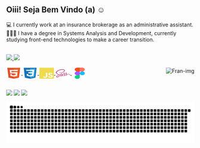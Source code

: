 ## Oiii! Seja Bem Vindo (a) ☺

💻 I currently work at an insurance brokerage as an administrative assistant.<br>
👩🏻‍💻 I have a degree in Systems Analysis and Development, currently studying front-end technologies to make a career transition.<br>

<div style="display: inline_block"><br>
  <a href="https://github.com/Franciellirodrigues">
  <img height="160em" src="https://github-readme-stats.vercel.app/api?username=Franciellirodrigues&show_icons=true&theme=dracula&include_all_commits=true&count_private=true"/>
  <img height="160em" src="https://github-readme-stats.vercel.app/api/top-langs/?username=Franciellirodrigues&layout=compact&langs_count=7&theme=dracula"/>
</div>
<div style="display: inline_block"><br>
  <img align="center" alt="fran-HTML" height="30" width="40" src="https://raw.githubusercontent.com/devicons/devicon/master/icons/html5/html5-original.svg">
  <img align="center" alt="fran-CSS" height="30" width="40" src="https://raw.githubusercontent.com/devicons/devicon/master/icons/css3/css3-original.svg">
  <img align="center" alt="fran-Js" height="30" width="40" src="https://raw.githubusercontent.com/devicons/devicon/master/icons/javascript/javascript-plain.svg">
  <img align="center" alt="fran-sass" height="30" width="40" src="https://raw.githubusercontent.com/devicons/devicon/master/icons/sass/sass-original.svg">
  <img align="center" alt="fran-figma" height="30" width="40" src="https://raw.githubusercontent.com/devicons/devicon/master/icons/figma/figma-original.svg">
  <img align="right" alt="Fran-img" src="https://i.picasion.com/pic91/44ae6277d0a7bca9134a8426f2f64ade.gif">


</div>
  
  ##
 
<div> 
  <a href="https://instagram.com/franciellirodriguess" target="_blank"><img src="https://img.shields.io/badge/-Instagram-%23E4405F?style=for-the-badge&logo=instagram&logoColor=white" target="_blank"></a>
  <a href = "mailto:contato.franciellirodrigues@outlook.com"><img src="https://img.shields.io/badge/Microsoft_Outlook-0078D4?style=for-the-badge&logo=microsoft-outlook&logoColor=white"></a>
  <a href="https://www.linkedin.com/in/franciellirodrigues/" target="_blank"><img src="https://img.shields.io/badge/-LinkedIn-%230077B5?style=for-the-badge&logo=linkedin&logoColor=white" target="_blank"></a> 
 
  ![Snake animation](https://github.com/Franciellirodrigues/Franciellirodrigues/blob/output/github-contribution-grid-snake.svg)
 
</div>

